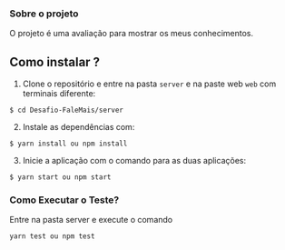 ### Sobre o projeto
O projeto é uma avaliação para mostrar os meus conhecimentos.

## Como instalar ?

1. Clone o repositório e entre na pasta ```server``` e  na paste web ```web``` com terminais diferente:
```
$ cd Desafio-FaleMais/server
```
2. Instale as dependências com:
```
$ yarn install ou npm install
```
3. Inicie a aplicação com o comando para as duas aplicações:
```
$ yarn start ou npm start
```

### Como Executar o Teste?

Entre na pasta server e execute o comando
```
yarn test ou npm test
```